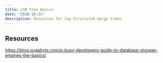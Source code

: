 ```yaml
---
title: LSM Tree Basics
date: "2018-10-22"
description: Resources for log-structured merge trees.
---
```


## Resources

https://blog.yugabyte.com/a-busy-developers-guide-to-database-storage-engines-the-basics/
